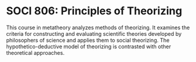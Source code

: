 # SOCI 806: Principles of Theorizing

This course in metatheory analyzes methods of theorizing. It examines the criteria for constructing and evaluating scientific theories developed by philosophers of science and applies them to social theorizing. The hypothetico-deductive model of theorizing is contrasted with other theoretical approaches.